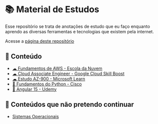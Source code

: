 # 📚 Material de Estudos

Esse repositório se trata de anotações de estudo que eu faço enquanto aprendo as diversas ferramentas e tecnologias que existem pela internet.

Acesse a [página deste repositório](https://brendon3578.github.io/material-de-estudos/)

## 🔮 Conteúdo

- [☁ Fundamentos de AWS - Escola da Nuvem](./escola-da-nuvem/aws-fundamentals/README.md)
- [☁ Cloud Associate Engineer - Google Cloud Skill Boost](./google_cloud/associate_cloud_engineer/README.md)
- [☁ Estudo AZ-900 - Microsoft Learn](./azure/az-900/README.md)
- [🐍 Fundamentos do Python - Cisco](./cisco/python-fundamentals/README.md)
- [💎 Angular 15 - Udemy](./udemy/angular15/README.md)

## 🧱 Conteúdos que não pretendo continuar

- [Sistemas Operacionais](./fatec/sistema-operacional/README.md)

